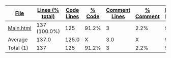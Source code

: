 
|[File](https://github.com/Agentx1943/APCSp-CreationProject/tree/main/statistics%2Fhtml%2Fname_ascending.md%2F)|[Lines (% total)](https://github.com/Agentx1943/APCSp-CreationProject/tree/main/statistics%2Fhtml%2Flines_descending.md%2F)|[Code Lines](https://github.com/Agentx1943/APCSp-CreationProject/tree/main/statistics%2Fhtml%2Fcode_descending.md%2F)|[% Code](https://github.com/Agentx1943/APCSp-CreationProject/tree/main/statistics%2Fhtml%2Fproportion_code_descending.md%2F)|[Comment Lines](https://github.com/Agentx1943/APCSp-CreationProject/tree/main/statistics%2Fhtml%2Fcomments_ascending.md%2F)|[% Comment](https://github.com/Agentx1943/APCSp-CreationProject/tree/main/statistics%2Fhtml%2Fproportion_comments_descending.md%2F)|[Blank Lines](https://github.com/Agentx1943/APCSp-CreationProject/tree/main/statistics%2Fhtml%2Fblanks_descending.md%2F)|[% Blank](https://github.com/Agentx1943/APCSp-CreationProject/tree/main/statistics%2Fhtml%2Fproportion_blanks_descending.md%2F)|
| --- | --- | --- | --- | --- | --- | --- | --- |
|[Main.html](https://github.com/Agentx1943/APCSp-CreationProject/tree/main/Main.html)|137 (100.0%)|125|91.2%|3|2.2%|9|6.6%|
|Average |137.0|125.0|X|3.0|X|9.0|X|
|Total (1)|137|125|91.2%|3| 2.2%|9|6.6%|